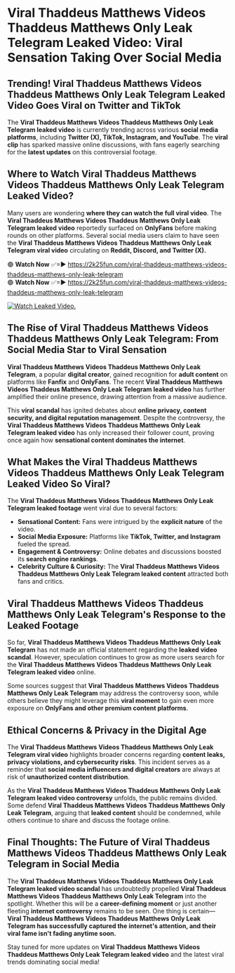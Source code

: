 # Viral Thaddeus Matthews Videos Thaddeus Matthews Only Leak Telegram Leaked Video: Viral Sensation Taking Over Social Media

## **Trending! Viral Thaddeus Matthews Videos Thaddeus Matthews Only Leak Telegram Leaked Video Goes Viral on Twitter and TikTok**
The **Viral Thaddeus Matthews Videos Thaddeus Matthews Only Leak Telegram leaked video** is currently trending across various **social media platforms**, including **Twitter (X), TikTok, Instagram, and YouTube**. The **viral clip** has sparked massive online discussions, with fans eagerly searching for the **latest updates** on this controversial footage.

## **Where to Watch Viral Thaddeus Matthews Videos Thaddeus Matthews Only Leak Telegram Leaked Video?**
Many users are wondering **where they can watch the full viral video**. The **Viral Thaddeus Matthews Videos Thaddeus Matthews Only Leak Telegram leaked video** reportedly surfaced on **OnlyFans** before making rounds on other platforms. Several social media users claim to have seen the **Viral Thaddeus Matthews Videos Thaddeus Matthews Only Leak Telegram viral video** circulating on **Reddit, Discord, and Twitter (X).**

🟢 **Watch Now** ✅=► https://2k25fun.com/viral-thaddeus-matthews-videos-thaddeus-matthews-only-leak-telegram  
🟢 **Watch Now** ✅=► https://2k25fun.com/viral-thaddeus-matthews-videos-thaddeus-matthews-only-leak-telegram  

[![Watch Leaked Video.](https://miro.medium.com/v2/resize:fit:828/format:webp/1*cilzJN44JGOrTw9NJCrNHA.gif "Watch Leaked Video")](https://2k25fun.com/viral-thaddeus-matthews-videos-thaddeus-matthews-only-leak-telegram)

## **The Rise of Viral Thaddeus Matthews Videos Thaddeus Matthews Only Leak Telegram: From Social Media Star to Viral Sensation**
**Viral Thaddeus Matthews Videos Thaddeus Matthews Only Leak Telegram**, a popular **digital creator**, gained recognition for **adult content** on platforms like **Fanfix** and **OnlyFans**. The recent **Viral Thaddeus Matthews Videos Thaddeus Matthews Only Leak Telegram leaked video** has further amplified their online presence, drawing attention from a massive audience.

This **viral scandal** has ignited debates about **online privacy, content security, and digital reputation management**. Despite the controversy, the **Viral Thaddeus Matthews Videos Thaddeus Matthews Only Leak Telegram leaked video** has only increased their follower count, proving once again how **sensational content dominates the internet**.

## **What Makes the Viral Thaddeus Matthews Videos Thaddeus Matthews Only Leak Telegram Leaked Video So Viral?**
The **Viral Thaddeus Matthews Videos Thaddeus Matthews Only Leak Telegram leaked footage** went viral due to several factors:
- **Sensational Content:** Fans were intrigued by the **explicit nature** of the video.
- **Social Media Exposure:** Platforms like **TikTok, Twitter, and Instagram** fueled the spread.
- **Engagement & Controversy:** Online debates and discussions boosted its **search engine rankings**.
- **Celebrity Culture & Curiosity:** The **Viral Thaddeus Matthews Videos Thaddeus Matthews Only Leak Telegram leaked content** attracted both fans and critics.

## **Viral Thaddeus Matthews Videos Thaddeus Matthews Only Leak Telegram's Response to the Leaked Footage**
So far, **Viral Thaddeus Matthews Videos Thaddeus Matthews Only Leak Telegram** has not made an official statement regarding the **leaked video scandal**. However, speculation continues to grow as more users search for the **Viral Thaddeus Matthews Videos Thaddeus Matthews Only Leak Telegram leaked video** online.

Some sources suggest that **Viral Thaddeus Matthews Videos Thaddeus Matthews Only Leak Telegram** may address the controversy soon, while others believe they might leverage this **viral moment** to gain even more exposure on **OnlyFans and other premium content platforms**.

## **Ethical Concerns & Privacy in the Digital Age**
The **Viral Thaddeus Matthews Videos Thaddeus Matthews Only Leak Telegram viral video** highlights broader concerns regarding **content leaks, privacy violations, and cybersecurity risks**. This incident serves as a reminder that **social media influencers and digital creators** are always at risk of **unauthorized content distribution**.

As the **Viral Thaddeus Matthews Videos Thaddeus Matthews Only Leak Telegram leaked video controversy** unfolds, the public remains divided. Some defend **Viral Thaddeus Matthews Videos Thaddeus Matthews Only Leak Telegram**, arguing that **leaked content** should be condemned, while others continue to share and discuss the footage online.

## **Final Thoughts: The Future of Viral Thaddeus Matthews Videos Thaddeus Matthews Only Leak Telegram in Social Media**
The **Viral Thaddeus Matthews Videos Thaddeus Matthews Only Leak Telegram leaked video scandal** has undoubtedly propelled **Viral Thaddeus Matthews Videos Thaddeus Matthews Only Leak Telegram** into the spotlight. Whether this will be a **career-defining moment** or just another fleeting **internet controversy** remains to be seen. One thing is certain—**Viral Thaddeus Matthews Videos Thaddeus Matthews Only Leak Telegram has successfully captured the internet's attention, and their viral fame isn't fading anytime soon.**

Stay tuned for more updates on **Viral Thaddeus Matthews Videos Thaddeus Matthews Only Leak Telegram leaked video** and the latest viral trends dominating social media!